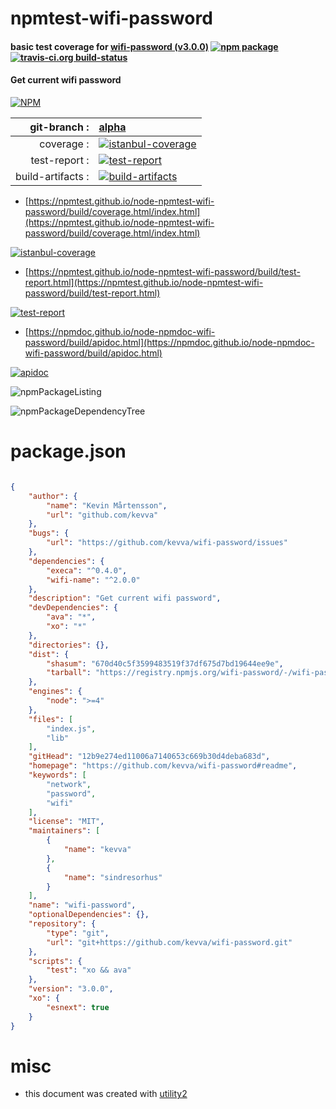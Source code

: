 # npmtest-wifi-password

#### basic test coverage for  [wifi-password (v3.0.0)](https://github.com/kevva/wifi-password#readme)  [![npm package](https://img.shields.io/npm/v/npmtest-wifi-password.svg?style=flat-square)](https://www.npmjs.org/package/npmtest-wifi-password) [![travis-ci.org build-status](https://api.travis-ci.org/npmtest/node-npmtest-wifi-password.svg)](https://travis-ci.org/npmtest/node-npmtest-wifi-password)

#### Get current wifi password

[![NPM](https://nodei.co/npm/wifi-password.png?downloads=true&downloadRank=true&stars=true)](https://www.npmjs.com/package/wifi-password)

| git-branch : | [alpha](https://github.com/npmtest/node-npmtest-wifi-password/tree/alpha)|
|--:|:--|
| coverage : | [![istanbul-coverage](https://npmtest.github.io/node-npmtest-wifi-password/build/coverage.badge.svg)](https://npmtest.github.io/node-npmtest-wifi-password/build/coverage.html/index.html)|
| test-report : | [![test-report](https://npmtest.github.io/node-npmtest-wifi-password/build/test-report.badge.svg)](https://npmtest.github.io/node-npmtest-wifi-password/build/test-report.html)|
| build-artifacts : | [![build-artifacts](https://npmtest.github.io/node-npmtest-wifi-password/glyphicons_144_folder_open.png)](https://github.com/npmtest/node-npmtest-wifi-password/tree/gh-pages/build)|

- [https://npmtest.github.io/node-npmtest-wifi-password/build/coverage.html/index.html](https://npmtest.github.io/node-npmtest-wifi-password/build/coverage.html/index.html)

[![istanbul-coverage](https://npmtest.github.io/node-npmtest-wifi-password/build/screenCapture.buildCi.browser.%252Ftmp%252Fbuild%252Fcoverage.lib.html.png)](https://npmtest.github.io/node-npmtest-wifi-password/build/coverage.html/index.html)

- [https://npmtest.github.io/node-npmtest-wifi-password/build/test-report.html](https://npmtest.github.io/node-npmtest-wifi-password/build/test-report.html)

[![test-report](https://npmtest.github.io/node-npmtest-wifi-password/build/screenCapture.buildCi.browser.%252Ftmp%252Fbuild%252Ftest-report.html.png)](https://npmtest.github.io/node-npmtest-wifi-password/build/test-report.html)

- [https://npmdoc.github.io/node-npmdoc-wifi-password/build/apidoc.html](https://npmdoc.github.io/node-npmdoc-wifi-password/build/apidoc.html)

[![apidoc](https://npmdoc.github.io/node-npmdoc-wifi-password/build/screenCapture.buildCi.browser.%252Ftmp%252Fbuild%252Fapidoc.html.png)](https://npmdoc.github.io/node-npmdoc-wifi-password/build/apidoc.html)

![npmPackageListing](https://npmtest.github.io/node-npmtest-wifi-password/build/screenCapture.npmPackageListing.svg)

![npmPackageDependencyTree](https://npmtest.github.io/node-npmtest-wifi-password/build/screenCapture.npmPackageDependencyTree.svg)



# package.json

```json

{
    "author": {
        "name": "Kevin Mårtensson",
        "url": "github.com/kevva"
    },
    "bugs": {
        "url": "https://github.com/kevva/wifi-password/issues"
    },
    "dependencies": {
        "execa": "^0.4.0",
        "wifi-name": "^2.0.0"
    },
    "description": "Get current wifi password",
    "devDependencies": {
        "ava": "*",
        "xo": "*"
    },
    "directories": {},
    "dist": {
        "shasum": "670d40c5f3599483519f37df675d7bd19644ee9e",
        "tarball": "https://registry.npmjs.org/wifi-password/-/wifi-password-3.0.0.tgz"
    },
    "engines": {
        "node": ">=4"
    },
    "files": [
        "index.js",
        "lib"
    ],
    "gitHead": "12b9e274ed11006a7140653c669b30d4deba683d",
    "homepage": "https://github.com/kevva/wifi-password#readme",
    "keywords": [
        "network",
        "password",
        "wifi"
    ],
    "license": "MIT",
    "maintainers": [
        {
            "name": "kevva"
        },
        {
            "name": "sindresorhus"
        }
    ],
    "name": "wifi-password",
    "optionalDependencies": {},
    "repository": {
        "type": "git",
        "url": "git+https://github.com/kevva/wifi-password.git"
    },
    "scripts": {
        "test": "xo && ava"
    },
    "version": "3.0.0",
    "xo": {
        "esnext": true
    }
}
```



# misc
- this document was created with [utility2](https://github.com/kaizhu256/node-utility2)
